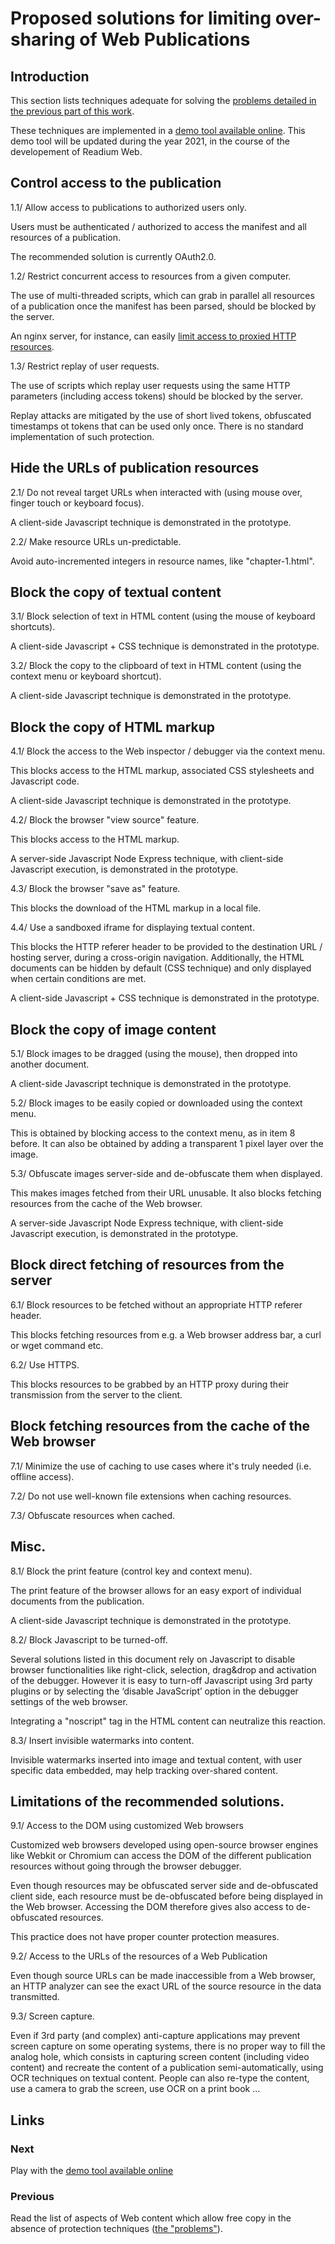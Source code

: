 # Proposed solutions for limiting over-sharing of Web Publications

## Introduction

This section lists techniques adequate for solving the [problems detailed in the previous part of this work](../problems.md).

These techniques are implemented in a [demo tool available online](https://webpub-protect.herokuapp.com/app/). This demo tool will be updated during the year 2021, in the course of the developement of Readium Web. 

## Control access to the publication

1.1/ Allow access to publications to authorized users only.

Users must be authenticated / authorized to access the manifest and all resources of a publication. 

The recommended solution is currently OAuth2.0. 

1.2/ Restrict concurrent access to resources from a given computer. 

The use of multi-threaded scripts, which can grab in parallel all resources of a publication once the manifest has been parsed, should be blocked by the server. 

An nginx server, for instance, can easily [limit access to proxied HTTP resources](https://docs.nginx.com/nginx/admin-guide/security-controls/controlling-access-proxied-http/). 

1.3/ Restrict replay of user requests. 

The use of scripts which replay user requests using the same HTTP parameters (including access tokens) should be blocked by the server. 

Replay attacks are mitigated by the use of short lived tokens, obfuscated timestamps ot tokens that can be used only once. There is no standard implementation of such protection.

## Hide the URLs of publication resources

2.1/ Do not reveal target URLs when interacted with (using mouse over, finger touch or keyboard focus).

A client-side Javascript technique is demonstrated in the prototype.

2.2/ Make resource URLs un-predictable. 

Avoid auto-incremented integers in resource names, like "chapter-1.html". 

## Block the copy of textual content

3.1/ Block selection of text in HTML content (using the mouse of keyboard shortcuts).

A client-side Javascript + CSS technique is demonstrated in the prototype.

3.2/ Block the copy to the clipboard of text in HTML content (using the context menu or keyboard shortcut).

A client-side Javascript technique is demonstrated in the prototype.

## Block the copy of HTML markup

4.1/ Block the access to the Web inspector / debugger via the context menu. 

This blocks access to the HTML markup, associated CSS stylesheets and Javascript code.

A client-side Javascript technique is demonstrated in the prototype. 

4.2/ Block the browser "view source" feature.

This blocks access to the HTML markup.

A server-side Javascript Node Express technique, with client-side Javascript execution, is demonstrated in the prototype.

4.3/ Block the browser "save as" feature.

This blocks the download of the HTML markup in a local file.

4.4/ Use a sandboxed iframe for displaying textual content.

This blocks the HTTP referer header to be provided to the destination URL / hosting server, during a cross-origin navigation. Additionally, the HTML documents can be hidden by default (CSS technique) and only displayed when certain conditions are met. 

A client-side Javascript + CSS technique is demonstrated in the prototype. 

## Block the copy of image content

5.1/ Block images to be dragged (using the mouse), then dropped into another document.

A client-side Javascript technique is demonstrated in the prototype.

5.2/ Block images to be easily copied or downloaded using the context menu.

This is obtained by blocking access to the context menu, as in item 8 before. It can also be obtained by adding a transparent 1 pixel layer over the image. 

5.3/ Obfuscate images server-side and de-obfuscate them when displayed. 

This makes images fetched from their URL unusable. It also blocks fetching resources from the cache of the Web browser.

A server-side Javascript Node Express technique, with client-side Javascript execution, is demonstrated in the prototype.

## Block direct fetching of resources from the server 

6.1/ Block resources to be fetched without an appropriate HTTP referer header.

This blocks fetching resources from e.g. a Web browser address bar, a curl or wget command etc. 

6.2/ Use HTTPS. 

This blocks resources to be grabbed by an HTTP proxy during their transmission from the server to the client.

## Block fetching resources from the cache of the Web browser

7.1/ Minimize the use of caching to use cases where it's truly needed (i.e. offline access).

7.2/ Do not use well-known file extensions when caching resources.

7.3/ Obfuscate resources when cached.

## Misc.

8.1/ Block the print feature (control key and context menu).

The print feature of the browser allows for an easy export of individual documents from the publication. 

A client-side Javascript technique is demonstrated in the prototype.

8.2/ Block Javascript to be turned-off. 

Several solutions listed in this document rely on Javascript to disable browser functionalities like right-click, selection, drag&drop and activation of the debugger. However it is easy to turn-off Javascript using 3rd party plugins or by selecting the ‘disable JavaScript’ option in the debugger settings of the web browser.

Integrating a "noscript" tag in the HTML content can neutralize this reaction.

8.3/ Insert invisible watermarks into content.

Invisible watermarks inserted into image and textual content, with user specific data embedded, may help tracking over-shared content.

## Limitations of the recommended solutions. 

9.1/ Access to the DOM using customized Web browsers

Customized web browsers developed using open-source browser engines like Webkit or Chromium can access the DOM of the different publication resources without going through the browser debugger. 

Even though resources may be obfuscated server side and de-obfuscated client side, each resource must be de-obfuscated before being displayed in the Web browser. Accessing the DOM therefore gives also access to de-obfuscated resources.

This practice does not have proper counter protection measures.

9.2/ Access to the URLs of the resources of a Web Publication

Even though  source URLs can be made inaccessible from a Web browser, an HTTP analyzer can see the exact URL of the source resource in the data transmitted.

9.3/ Screen capture.

Even if 3rd party (and complex) anti-capture applications may prevent screen capture on some operating systems, there is no proper way to fill the analog hole, which consists in capturing screen content (including video content) and recreate the content of a publication semi-automatically, using OCR techniques on textual content. People can also re-type the content, use a camera to grab the screen, use OCR on a print book ...

## Links

### Next
Play with the [demo tool available online](https://webpub-protect.herokuapp.com/app/)

### Previous
Read the list of aspects of Web content which allow free copy in the absence of protection techniques ([the "problems"](./problems.html)).
